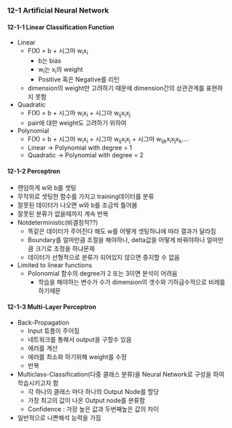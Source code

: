 ### 12-1 Artificial Neural Network

#### 12-1-1 Linear Classification Function

+ Linear
  + F(X) = b + 시그마 w<sub>i</sub>x<sub>i</sub>
    + b는 bias
    + w<sub>i</sub>는 x<sub>i</sub>의 weight
    + Positive 혹은 Negative를 리턴
  + dimension의 weight만 고려하기 때문에 dimension간의 상관관계를 표현하지 못함
+ Quadratic
  + F(X) = b + 시그마 w<sub>i</sub>x<sub>i</sub> + 시그마 w<sub>ij</sub>x<sub>i</sub>x<sub>j</sub>
  + pair에 대한 weight도 고려하기 위하여
+ Polynomial
  + F(X) = b + 시그마 w<sub>i</sub>x<sub>i</sub> + 시그마 w<sub>ij</sub>x<sub>i</sub>x<sub>j</sub> + 시그마 w<sub>ijk</sub>x<sub>i</sub>x<sub>j</sub>x<sub>k</sub>….
  + Linear -> Polynomial with degree = 1
  + Quadratic -> Polynomial with degree = 2


#### 12-1-2 Perceptron

+ 랜덤하게 w와 b를 셋팅
+ 무작위로 셋팅한 함수를 가지고 training데이터를 분류
+ 잘못된 데이터가 나오면 w와 b를 조금씩 틀어봄
+ 잘못된 분류가 없을때까지 계속 반복
+ Notdeterministic(비결정적??)
  + 똑같은 데이터가 주어진다 해도 w를 어떻게 셋팅하냐에 따라 결과가 달라짐
  + Boundary를 얼마만큼 조절을 해야하나, delta값을 어떻게 바꿔야하나 얼마만큼 크기로 조정을 하냐문제
  + 데이터가 선형적으로 분류가 되어있지 않으면 중지할 수 없음
+ Limited to linear functions
  + Polonomial 함수의 degree가 2 또는 3이면 분석이 어려움
    + 학습을 해야하는 변수가 수가 dimension의 갯수와 기하급수적으로 비례를 하기때문

#### 12-1-3 Multi-Layer Perceptron

+ Back-Propagation
  + Input 튜플이 주어짐
  + 네트워크를 통해서 output을 구할수 있음
  + 에러를 계산
  + 에러를 최소화 하기위해 weight를 수정
  + 반복
+ Multiclass-Classification(다중 클래스 분류)을 Neural Network로 구성을 하여 학습시키고자 함
  + 각 하나의 클래스 마다 하나의 Output Node를 할당
  + 가장 최고의 값이 나온 Output node를 분류함
  + Confidence : 가장 높은 값과 두번째높은 값의 차이  
+ 일반적으로 나쁜해석 능력을 가짐


